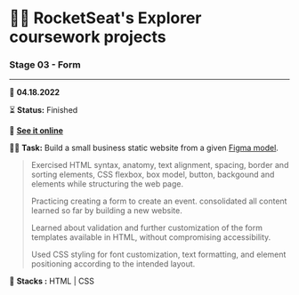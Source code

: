 # 👨‍🚀 RocketSeat's Explorer coursework projects

### Stage 03 - Form

---

      
📅 **04.18.2022**

⏳ **Status:** Finished

🔗 **[See it online](https://henriquedafonte.github.io/rocketseat-explorer-projects/project04/)**


👨‍💻 **Task:** Build a small business static website from a given [Figma model](https://www.figma.com/file/sgcJKpGAeVqh7rf2pwsOd9/Explorer-Stage-03-Projeto-01).

> Exercised HTML syntax, anatomy, text alignment, spacing, border and sorting elements, CSS flexbox, box model, button, backgound 
> and elements while structuring the web page.
>
> Practicing creating a form to create an event. consolidated all content learned so far by building a new website.
>
> Learned about validation and further customization of the form templates available in HTML, without compromising accessibility.
>
> Used CSS styling for font customization, text formatting, and element positioning according to the intended layout.

🌱 **Stacks :** HTML | CSS
